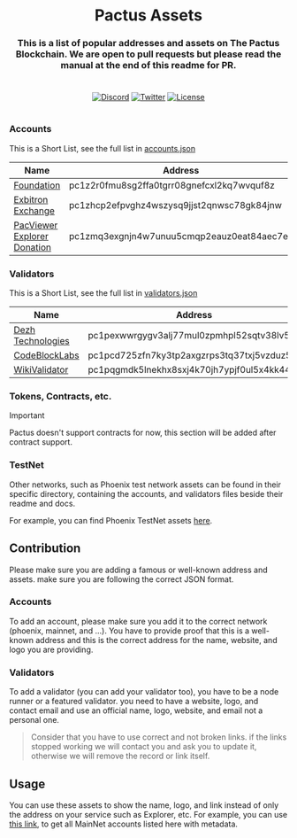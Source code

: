 <h1 align="center">
Pactus Assets
</h1>

<h3 align="center">
This is a list of popular addresses and assets on The Pactus Blockchain. We are open to pull requests but please read the manual at the end of this readme for PR.
</h3>

#

<div align="center">

[![Discord][d1]][d2]
[![Twitter][t1]][t2]
[![License][l1]][l2]

[t1]: https://img.shields.io/twitter/follow/dezh_tech?style=social
[t2]: https://twitter.com/dezh_tech

[d1]: https://img.shields.io/discord/1220488598881828976?style=flat-square&label=Discord
[d2]: https://discord.com/invite/nqkR6SBR49

[l1]: https://img.shields.io/badge/License-MIT
[l2]: https://github.com/PACZone/pactus-assets/blob/master/LICENSE

</div>


#


### Accounts

This is a Short List, see the full list in [accounts.json](./mainnet/accounts.json)

Name           | Address
---------------|-----------
[Foundation](https://pacviewer.com/accounts/pc1z2r0fmu8sg2ffa0tgrr08gnefcxl2kq7wvquf8z) | pc1z2r0fmu8sg2ffa0tgrr08gnefcxl2kq7wvquf8z
[Exbitron Exchange](https://pacviewer.com/accounts/pc1zhcp2efpvghz4wszysq9jjst2qnwsc78gk84jnw) | pc1zhcp2efpvghz4wszysq9jjst2qnwsc78gk84jnw
[PacViewer Explorer Donation](https://pacviewer.com/accounts/pc1zmq3exgnjn4w7unuu5cmqp2eauz0eat84aec7ev) | pc1zmq3exgnjn4w7unuu5cmqp2eauz0eat84aec7ev

### Validators

This is a Short List, see the full list in [validators.json](./mainnet/validators.json)

Name           | Address
---------------|-----------
[Dezh Technologies](https://pacviewer.com/accounts/pc1pexwwrgygv3alj77mul0zpmhpl52sqtv38lv5de) | pc1pexwwrgygv3alj77mul0zpmhpl52sqtv38lv5de
[CodeBlockLabs](https://codeblocklabs.com) | pc1pcd725zfn7ky3tp2axgzrps3tq37txj5vzduz5w
[WikiValidator](https://www.validator.wiki) | pc1pqgmdk5lnekhx8sxj4k70jh7ypjf0ul5x4kk446


### Tokens, Contracts, etc.

> [!IMPORTANT]
> Pactus doesn't support contracts for now, this section will be added after contract support.

### TestNet

Other networks, such as Phoenix test network assets can be found in their specific directory, containing the accounts, and validators files beside their readme and docs.

For example, you can find Phoenix TestNet assets [here](./phoenix).

## Contribution

Please make sure you are adding a famous or well-known address and assets. make sure you are following the correct JSON format.

### Accounts

To add an account, please make sure you add it to the correct network (phoenix, mainnet, and ...).
You have to provide proof that this is a well-known address and this is the correct address for the name, website, and logo you are providing.

### Validators

To add a validator (you can add your validator too), you have to be a node runner or a featured validator. you need to have a website, logo, and contact email and use an official name, logo, website, and email not a personal one.


> Consider that you have to use correct and not broken links. if the links stopped working we will contact you and ask you to update it, otherwise we will remove the record or link itself.


## Usage

You can use these assets to show the name, logo, and link instead of only the address on your service such as Explorer, etc.
For example, you can use [this link](https://raw.githubusercontent.com/PACZone/pactus-assets/main/mainnet/accounts.json), to get all MainNet accounts listed here with metadata.
